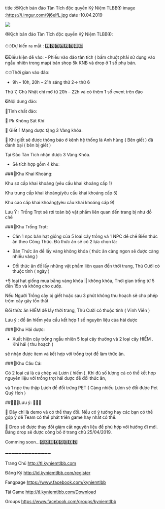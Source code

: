 title :🏵️Kịch bản đảo Tàn Tích độc quyền Kỷ Niệm TLBB🏵️
image :https://i.imgur.com/9j6elfL.jpg
date  :10.04.2019

![](https://i.imgur.com/9j6elfL.jpg)

🏵️Kịch bản đảo Tàn Tích độc quyền Kỷ Niệm TLBB🏵️: 

⏱⏱Dự kiến ra mắt : 2️⃣5️⃣0️⃣4️⃣2️⃣0️⃣1️⃣9️⃣

❎Điều kiện để vào: - Phiếu vào đảo tàn tích ( bấm chuột phải sử dụng vào ngẫu nhiên trong map) bán shop 5k KNB và drop ở 1 số phụ bản.

⏱⏱Thời gian vào đảo:

+ 9h – 10h, 20h – 21h sáng thứ 2-> thứ 6

Thứ 7, Chủ Nhật chỉ mở từ 20h – 22h và có thêm 1 số event trên đảo

❎Nội dung đảo:

📔Tính chất đảo: 

💠 Pk Không Sát Khí

💠 Giết 1 Mạng được tặng 3 Vàng khóa.

💠 Khi giết sẽ được thông báo ở kênh hệ thống là Anh hùng ( Bên giết ) đã đánh bại ( bên bị giết )

Tại Đảo Tàn Tích nhận được 3 Vàng Khóa.

+ Sẽ tích hợp gồm 4 khu:

###🔵Khu Khai Khoáng:

Khu sơ cấp khai khoáng (yêu cầu khai khoáng cấp 1)

Khu trung cấp khai khoáng(yêu cầu khai khoáng cấp 5)

Khu cao cấp khai khoáng(yêu cầu khai khoáng cấp 9)


Lưu Ý : Trồng Trọt sẽ rơi toàn bộ vật phẩm liên quan đến trang bị như đồ chế

###🔵Khu Trồng Trọt:

+ Cần 1 npc bán hạt giống của 5 loại cây trồng và 1 NPC để chế Biến thức ăn theo Công Thức. Đủ thức ăn sẽ có 2 lựa chọn là: 

- Bán Thức ăn để lấy vàng không khóa ( thức ăn càng ngon sẽ được càng nhiều vàng )

- Đổi thức ăn để lấy những vật phẩm liên quan đến thời trang, Thú Cưỡi có thuộc tính ( ngày )

+5 loại hạt giống mua bằng vàng khóa || không khóa, Thời gian trồng từ 5 đến 15p và không cho cướp.

Nếu Người Trồng cây bị giết hoặc sau 3 phút không thu hoạch sẽ cho phép trộm cây gây tổn thất

Đổi thức ăn HIẾM để lấy thời trang, Thú Cưỡi có thuộc tính ( Vĩnh Viễn )

Lưu ý : đồ ăn hiếm yêu cầu kết hợp 1 số nguyên liệu của hái dược

###🔵Khu Hái dược:

+ Xuất hiện cây trồng ngẫu nhiên 5 loại cây thường và 2 loại cây HIẾM . Khi hái ( thu hoạch ) 

sẽ nhận được item và kết hợp với trồng trọt để làm thức ăn.

###🔵Khu Câu Cá:

Có 2 loại cá là cá chép và Lươn ( hiếm ). Khi đủ số lượng cá có thể kết hợp nguyên liệu với trồng trọt hái dược để đổi thức ăn, 

và 1 npc thu thập Lươn để đổi trứng PET ( Càng nhiều Lươn sẽ đổi được Pet Quý Hơn )

##🛑🛑🛑Lưu ý: 🛑🛑🛑

🛑 Đây chỉ là demo và có thể thay đổi. Nếu có ý tưởng hay các bạn có thể góp ý để Team có thể phát triển game hay nhất có thể.

🛑 Drop sẽ được thay đổi giảm cắt nguyên liệu để phù hợp với hướng đi mới. Bảng drop sẽ được công bố ở trang chủ 25/04/2019.

Comming soon...2️⃣5️⃣0️⃣4️⃣2️⃣0️⃣1️⃣9️⃣

➖➖➖➖➖➖➖➖➖➖➖➖➖➖

Trang Chủ http://tl.kyniemtlbb.com

Đăng Ký http://id.kyniemtlbb.com/register

Fangpage https://www.facebook.com/kyniemtlbb

Tải Game http://tl.kyniemtlbb.com/Download

Groups https://www.facebook.com/groups/kyniemtlbb
